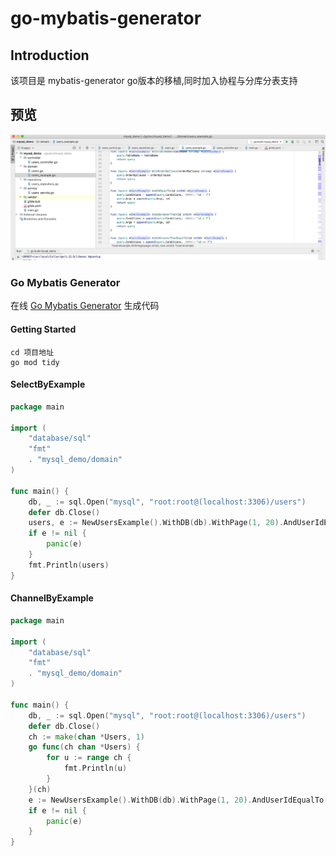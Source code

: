 # go-mybatis-generator

## Introduction

该项目是 mybatis-generator go版本的移植,同时加入协程与分库分表支持

## 预览

![preview](./images/preview.jpg)


### Go Mybatis Generator

在线 [Go Mybatis Generator](https://wu191287278.github.io/go-mybatis-generator/index.html) 生成代码


#### 



#### Getting Started
```
cd 项目地址
go mod tidy
```

#### SelectByExample
```go
package main

import (
	"database/sql"
	"fmt"
	. "mysql_demo/domain"
)

func main() {
	db, _ := sql.Open("mysql", "root:root@(localhost:3306)/users")
	defer db.Close()
	users, e := NewUsersExample().WithDB(db).WithPage(1, 20).AndUserIdEqualTo(1).AndEmailLike("%@qq.com").SelectByExample()
	if e != nil {
		panic(e)
	}
	fmt.Println(users)
}

```

#### ChannelByExample

```go
package main

import (
	"database/sql"
	"fmt"
	. "mysql_demo/domain"
)

func main() {
	db, _ := sql.Open("mysql", "root:root@(localhost:3306)/users")
	defer db.Close()
	ch := make(chan *Users, 1)
	go func(ch chan *Users) {
		for u := range ch {
			fmt.Println(u)
		}
	}(ch)
	e := NewUsersExample().WithDB(db).WithPage(1, 20).AndUserIdEqualTo(1).SelectChannel(ch)
	if e != nil {
		panic(e)
	}
}

```
